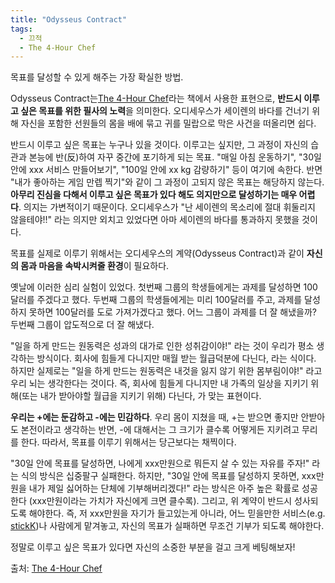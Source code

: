 ```yaml
---
title: "Odysseus Contract"
tags:
  - 끄적
  - The 4-Hour Chef
---
```


목표를 달성할 수 있게 해주는 가장 확실한 방법.

Odysseus Contract는[The 4-Hour Chef](https://fourhourchef.com/)라는 책에서 사용한 표현으로, **반드시 이루고 싶은 목표를 위한 필사의 노력**을 의미한다. 오디세우스가 세이렌의 바다를 건너기 위해 자신을 포함한 선원들의 몸을 배에 묶고 귀를 밀랍으로 막은 사건을 떠올리면 쉽다.

반드시 이루고 싶은 목표는 누구나 있을 것이다. 이루고는 싶지만, 그 과정이 자신의 습관과 본능에 반(反)하여 자꾸 중간에 포기하게 되는 목표. "매일 아침 운동하기", "30일 안에 xxx 서비스 만들어보기", "100일 안에 xx kg 감량하기" 등이 여기에 속한다. 반면 "내가 좋아하는 게임 만렙 찍기"와 같이 그 과정이 고되지 않은 목표는 해당하지 않는다. **아무리 진심을 다해서 이루고 싶은 목표가 있다 해도 의지만으로 달성하기는 매우 어렵다**. 의지는 가변적이기 때문이다. 오디세우스가 "난 세이렌의 목소리에 절대 휘둘리지 않을테야!!" 라는 의지만 외치고 있었다면 아마 세이렌의 바다를 통과하지 못했을 것이다.

목표를 실제로 이루기 위해서는 오디세우스의 계약(Odysseus Contract)과 같이 **자신의 몸과 마음을 속박시켜줄 환경**이 필요하다.

옛날에 이러한 심리 실험이 있었다. 첫번째 그룹의 학생들에게는 과제를 달성하면 100달러를 주겠다고 했다. 두번째 그룹의 학생들에게는 미리 100달러를 주고, 과제를 달성하지 못하면 100달러를 도로 가져가겠다고 했다. 어느 그룹이 과제를 더 잘 해냈을까? 두번째 그룹이 압도적으로 더 잘 해냈다.

"일을 하게 만드는 원동력은 성과의 대가로 인한 성취감이야!" 라는 것이 우리가 평소 생각하는 방식이다. 회사에 힘들게 다니지만 매월 받는 월급덕분에 다닌다, 라는 식이다. 하지만 실제로는 "일을 하게 만드는 원동력은 내것을 잃지 않기 위한 몸부림이야!" 라고 우리 뇌는 생각한다는 것이다. 즉, 회사에 힘들게 다니지만 내 가족의 일상을 지키기 위해(또는 내가 받아야할 월급을 지키기 위해) 다닌다, 가 맞는 표현이다.

**우리는 +에는 둔감하고 -에는 민감하다**. 우리 몸이 지쳤을 때, +는 받으면 좋지만 안받아도 본전이라고 생각하는 반면, -에 대해서는 그 크기가 클수록 어떻게든 지키려고 무리를 한다. 따라서, 목표를 이루기 위해서는 당근보다는 채찍이다.

"30일 안에 목표를 달성하면, 나에게 xxx만원으로 뭐든지 살 수 있는 자유를 주자!" 라는 식의 방식은 십중팔구 실패한다. 하지만, "30일 안에 목표를 달성하지 못하면, xxx만원을 내가 제일 싫어하는 단체에 기부해버리겠다!" 라는 방식은 아주 높은 확률로 성공한다 (xxx만원이라는 가치가 자신에게 크면 클수록). 그리고, 위 계약이 반드시 성사되도록 해야한다. 즉, 저 xxx만원을 자기가 들고있는게 아니라, 어느 믿을만한 서비스(e.g. [stickK](https://www.stickk.com/))나 사람에게 맡겨놓고, 자신의 목표가 실패하면 무조건 기부가 되도록 해야한다.

정말로 이루고 싶은 목표가 있다면 자신의 소중한 부분을 걸고 크게 베팅해보자!

출처: [The 4-Hour Chef](https://fourhourchef.com/)
